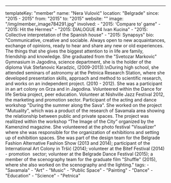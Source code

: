 ---
  templateKey: "member"
  name: "Nera Vulović"
  location: "Belgrade"
  since: "2015 - 2015"
  from: "2015"
  to: "2015"
  website: ""
  image: "/img/member_image784291.jpg"
  involved: 
    - "2015: ‘Compare to’ game"
    - "2015: Hit the Hermes"
    - "2015: DIALOGUE #4 Ivan Kucina"
    - "2015: Collective interpretation of the Spanish house"
    - "2015: Synapsys"
  bio: "Communicative, creative and sociable. Always open to new acquaintances, exchange of opinions, ready to hear and share any new or old experiences. The things that she gives the biggest attention to in life are family, friendship and knowledge. She graduated from the \"Svetozar Markovic\" Gymnasium in Jagodina, science department, she is the holder of the diploma Vuk Stefanovic Karadzic, (2009-2013).\nDuring high school, she attended seminars of astronomy at the Petnica Research Station, where she developed presentation skills, approach and method to scientific research, and works on an independent project. (2010 - 2012). She was a participant in an art colony on Grza and in Jagodina. Volunteered within the Dance for life Serbia project, peer education. Volunteer at Nishville Jazz Festival 2012, the marketing and promotion sector. Participant of the acting and dance workshop \"During the summer along the Sava\". She worked on the project \"Mutuality\", which was a product of the research of Savamala area showing the relationship between public and private spaces. The project was realilzed within the workshop “The Image of the City” organized by the Kamenzind magazine. She volunteered at the photo festival \"Visualizer\" where she was responsible for the organization of exhibitions and setting up of exhibition spaces. She was part of the design team for the Belgrade Fashion Alternative Fashion Show (2013 and 2014); participant of the International Art Colony in Tršić (2014); volunteer at the Bitef Festival (2014) - promotion  sector; volunteer at the Belgrade Dance Festival (2015); a member of the scenography team for the graduate film \"Shuffle\" (2015), where she also worked on the scenography and the lighting."
  tags: 
    - "Savamala"
    - "Art"
    - "Music"
    - "Public Space"
    - "Painting"
    - "Dance"
    - "Education"
    - "Science"
    - "Petnica"
